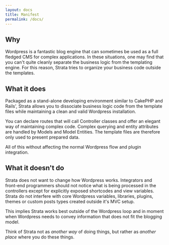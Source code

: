```yaml
---
layout: docs
title: Manifest
permalink: /docs/
---
```


## Why

Wordpress is a fantastic blog engine that can sometimes be used as a full fledged CMS for complex applications. In these situations, one may find that you can't quite cleanly separate the business logic from the templating engine. For this reason, Strata tries to organize your business code outside the templates.

## What it does

Packaged as a stand-alone developing environment similar to CakePHP and Rails', Strata allows you to dissociate business logic code from the template files while maintaining a clean and valid Wordpress installation.

You can declare routes that will call Controller classes and offer an elegant way of maintaining complex code. Complex querying and entity attributes are handled by Models and Model Entities. The template files are therefore only used to present prepared data.

All of this without affecting the normal Wordpress flow and plugin integration.

## What it doesn't do

Strata does not want to change how Wordpress works. Integrators and front-end programmers should not notice what is being processed in the controllers except for explicitly exposed shortcodes and view variables. Strata do not interfere with core Wordpress variables, libraries, plugins, themes or custom posts types created outside it's MVC setup.

This implies Strata works best outside of the Wordpress loop and in moment when Wordpress needs to convey information that does not fit the blogging model.

Think of Strata not as _another way_ of doing things, but rather as _another place_ where you do these things.
